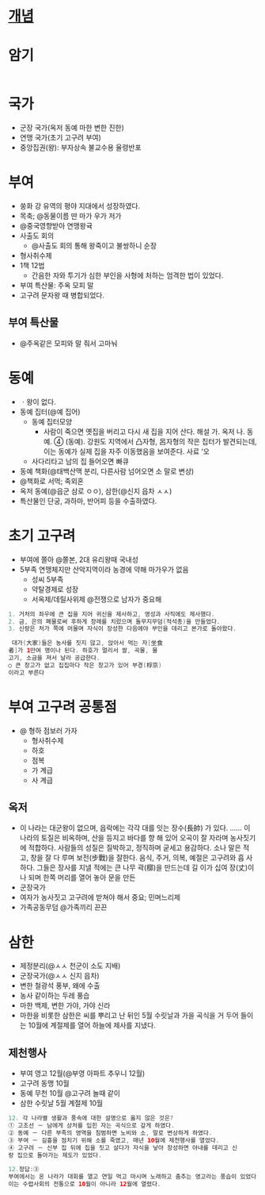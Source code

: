 # [개념](https://parksunny.tistory.com/16?category=860754)

# 암기
```java

```

# 국가
* 군장 국가(옥저 동예 마한 변한 진한)
* 연맹 국가(초기 고구려 부여) 
* 중앙집권(왕): 부자상속 불교수용 율령반포

# 부여
* 쑹화 강 유역의 평야 지대에서 성장하였다.
* 목축; @동물이름 딴 마가 우가 저가
* @중국영향받아 연맹왕귝
* 사출도 회의
  * @사출도 회의 통해 왕죽이고 불쌍하니 순장
* 형사취수제
* 1책 12법
   * 간음한 자와 투기가 심한 부인을 사형에 처하는 엄격한 법이 있었다.
* 부여 특산물: 주옥 모피 말
* 고구려 문자왕 때 병합되었다.

## 부여 특산물
* @주옥같은 모피와 말 줘서 고마눠


# 동예
 * ㆍ왕이 없다.
  * 동예 집터(@예 집어)
    * 동예 집터모양
       * 사람이 죽으면 옛집을 버리고 다시 새 집을 지어 산다. 해설 가. 옥저 나. 동예. ④ (동예). 강원도 지역에서 凸자형, 呂자형의 작은 집터가 발견되는데, 이는 동예가 실제 집을 자주 이동했음을 보여준다. 사료 ‘오
    * 사다리타고 남의 집 들어오면 빠큐
  * 동예 책화(@태백산맥 분리, 다른사람 넘어오면 소 말로 변상)
  * @책화로 서먹; 족외혼
* 옥저 동예(@읍군 삼로 ㅇㅇ), 삼한(@신지 읍차 ㅅㅅ)
* 특산물인 단궁, 과하마, 반어피 등을 수출하였다.

# 초기 고구려
* 부여에 쫄아 @쫄본, 2대 유리왕때 국내성
* 5부족 연맹체지만 산악지역이라 농경에 약해 마가우가 없음
  * 성씨 5부족
  * 약탈경제로 성장
  * 서옥제/데릴사위제 @전쟁으로 남자가 중요해
```java
1. 거처의 좌우에 큰 집을 지어 귀신을 제사하고, 영성과 사직에도 제사했다. 
2. 금, 은의 폐물로써 후하게 장례를 치렀으며 돌무지무덤(적석총)을 만들었다.
3. 신랑은 처가 쪽에 머물며 자식이 장성한 다음에야 부인을 데리고 본가로 돌아왔다.

 대가(大家)들은 농사를 짓지 않고, 앉아서 먹는 자[坐食
者]가 1만여 명이나 된다. 하호가 멀리서 쌀, 곡물, 물
고기, 소금을 져서 날라 공급한다. 
○ 큰 창고가 없고 집집마다 작은 창고가 있어 부경(桴京)
이라고 부른다
```

# 부여 고구려 공통점
* @ 형하 점보러 가자
  * 형사취수제
  * 하호
  * 점복
  * 가 계급
  * 사 계급

## 옥저
* 이 나라는 대군왕이 없으며, 읍락에는 각각 대를 잇는 장수(長帥)
가 있다. …… 이 나라의 토질은 비옥하며, 산을 등지고 바다를 향
해 있어 오곡이 잘 자라며 농사짓기에 적합하다. 사람들의 성질은 
질박하고, 정직하며 굳세고 용감하다. 소나 말은 적고, 창을 잘 다
루며 보전(步戰)을 잘한다. 음식, 주거, 의복, 예절은 고구려와 흡
사하다. 그들은 장사를 지낼 적에는 큰 나무 곽(槨)을 만드는데 길
이가 십여 장(丈)이나 되며 한쪽 머리를 열어 놓아 문을 만든
* 군장국가
 * 여자가 농사짓고 고구려에 받쳐야 해서 중요; 민며느리제
 * 가족공동무덤 @가족끼리 끈끈


# 삼한
* 제정분리(@ㅅㅅ 천군이 소도 지배) 
 * 군장국가(@ㅅㅅ 신지 읍차)  
* 변한 철광석 풍부, 왜에 수출
* 농사 같이하는 두레 풍습
* 마한 백제, 변한 가야, 가야 신라
* 마한을 비롯한 삼한은 씨를 뿌리고 난 뒤인 5월 수릿날과 가을 곡식을 거
두어 들이는 10월에 계절제를 열어 하늘에 제사를 지냈다.


## 제천행사
* 부여 영고 12월(@부영 아파트 추우니 12월)
* 고구려 동맹 10월
* 동예 무천 10월 @고구려 놀때 같이
* 삼한  수릿날 5월  계절제 10월
```java
12. 각 나라별 생활과 풍속에 대한 설명으로 옳지 않은 것은?
① 고조선 － 남에게 상처를 입힌 자는 곡식으로 갚게 하였다.
② 동예 － 다른 부족의 영역을 침범하면 노비와 소, 말로 변상하게 하였다. 
③ 부여 － 길흉을 점치기 위해 소를 죽였고, 매년 10월에 제천행사를 열었다. 
④ 고구려 － 신부 집 뒤에 집을 짓고 살다가 자식을 낳아 장성하면 아내를 데리고 신
랑 집으로 돌아가는 제도가 있었다. 

12.정답:③
부여에서는 온 나라가 대회를 열고 연일 먹고 마시며 노래하고 춤추는 영고라는 풍습이 있었다. 
이는 수렵사회의 전통으로 10월이 아니라 12월에 열렸다.

```
